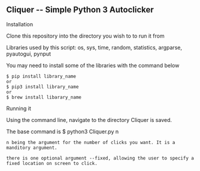 ## Cliquer -- Simple Python 3 Autoclicker 

Installation

Clone this repository into the directory you wish to to run it from

Libraries used by this script: os, sys, time, random, statistics, argparse, pyautogui, pynput
    
You may need to install some of the libraries with the command below
    
    $ pip install library_name
    or
    $ pip3 install library_name
    or 
    $ brew install libarary_name

Running it

Using the command line, navigate to the directory Cliquer is saved. 

The base command is $ python3 Cliquer.py n 

    n being the argument for the number of clicks you want. It is a manditory argument. 
    
    there is one optional argument --fixed, allowing the user to specify a fixed location on screen to click. 
